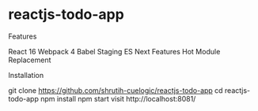 # reactjs-todo-app

Features

React 16
Webpack 4
Babel
Staging ES Next Features
Hot Module Replacement

Installation

git clone https://github.com/shrutih-cuelogic/reactjs-todo-app
cd reactjs-todo-app
npm install
npm start
visit http://localhost:8081/